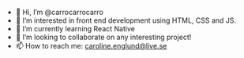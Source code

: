 - 👋 Hi, I’m @carrocarrocarro
- 👀 I’m interested in front end development using HTML, CSS and JS.
- 🌱 I’m currently learning React Native
- 💞️ I’m looking to collaborate on any interesting project!
- 📫 How to reach me: caroline.englund@live.se


